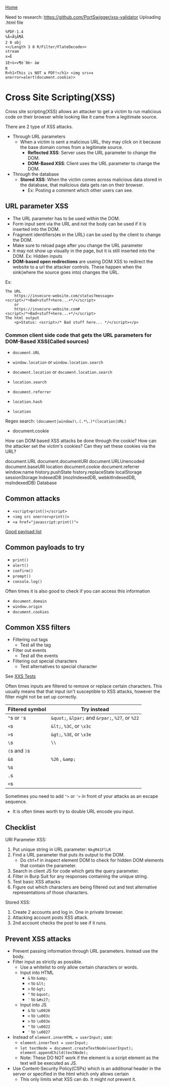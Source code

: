 <!--
 * This file is part of RS Cheat Sheets.
 *
 * RS Cheat Sheets is free software: you can redistribute it and/or modify
 * it under the terms of the GNU General Public License as published by
 * the Free Software Foundation, either version 3 of the License, or
 * (at your option) any later version.
 *
 * RS Cheat Sheets is distributed in the hope that it will be useful,
 * but WITHOUT ANY WARRANTY; without even the implied warranty of
 * MERCHANTABILITY or FITNESS FOR A PARTICULAR PURPOSE.  See the
 * GNU General Public License for more details.
 *
 * You should have received a copy of the GNU General Public License
 * along with RS Cheat Sheets. If not, see <https://www.gnu.org/licenses/>.
 */
-->

[Home](../README.md)

Need to research:
https://github.com/PortSwigger/xss-validator
Uploading .html file
```
%PDF-1.4
%Ã¤Ã¼Ã¶Ã
2 0 obj
<</Length 3 0 R/Filter/FlateDecode>>
stream
x=Ë
1E÷ù»v¶é´0è~ àø
R
R<h1>This is NOT a PDF!</h1> <img src=x onerror=alert(document.cookie)>
```

# Cross Site Scripting(XSS)
Cross site scripting(XSS) allows an attacker to get a victim to run malicious code on their browser while looking like it came from a legitimate source.

There are 2 type of XSS attacks.
- Through URL parameters
	- When a victim is sent a malicious URL, they may click on it because the base domain comes from a legitimate source.
		- **Reflected XSS**: Server uses the URL parameter to change the DOM.
		- **DOM-Based XSS**: Client uses the URL parameter to change the DOM.
- Through the database
	- **Stored XSS**: When the victim comes across malicious data stored in the database, that malicious data gets ran on their browser.
		- Ex: Posting a comment which other users can see.

## URL parameter XSS
- The URL parameter has to be used within the DOM.
- Form input sent via the URL and not the body can be used if it is inserted into the DOM.
- Fragment identifiers(`#`s in the URL) can be used by the client to change the DOM.
- Make sure to reload page after you change the URL parameter
- It may not show up visually in the page, but it is still inserted into the DOM. Ex: Hidden inputs
- **DOM-based open redirections** are useing DOM XSS to redirect the website to a url the attacker controls. These happen when the sink(where the source goes into) changes the URL.

Ex:
```
The URL
	https://insecure-website.com/status?message=<script>/*+Bad+stuff+here...+*/</script>
	or
	https://insecure-website.com#<script>/*+Bad+stuff+here...+*/</script>
The html output
	<p>Status: <script>/* Bad stuff here... */</script></p>
```

### Common client side code that gets the URL parameters for DOM-Based XSS(Called sources)
- `document.URL`
- `window.location` or `window.location.search`
- `document.location` or `document.location.search`

- `location.search`
- `document.referrer`
- `location.hash`
- `location`

Regex search: `(document|window)\.(.*\.)*(location|URL)`

- document.cookie

How can DOM based XSS attacks be done through the cookie? How can the attacker set the victim's cookies? Can they set these cookies via the URL?

document.URL
document.documentURI
document.URLUnencoded
document.baseURI
location
document.cookie
document.referrer
window.name
history.pushState
history.replaceState
localStorage
sessionStorage
IndexedDB (mozIndexedDB, webkitIndexedDB, msIndexedDB)
Database

## Common attacks
- `<script>print()</script>`
- `<img src onerror=print()>`
- `<a href="javascript:print()">`

[Good payload list](https://github.com/payloadbox/xss-payload-list)

## Common payloads to try
- `print()`
- `alert()`
- `confirm()`
- `prompt()`
- `console.log()`

Often times it is also good to check if you can access this information
- `document.domain`
- `window.origin`
- `document.cookies`

## Common XSS filters
- Filtering out tags
	- Test all the tag
- Filter out events
	- Test all the events
- Filtering out special characters
	- Test alternatives to special character

See [XXS Tests](./xss_tests.md)

Often times inputs are filtered to remove or replace certain characters. This usually means that that input isn't susceptible to XSS attacks, however the filter might not be set up correctly.

| Filtered symbol | Try instead                                      |
|-----------------|--------------------------------------------------|
| `"`s or `'`s    | `&quot;`, `&lpar;` and `&rpar;`, `%27`, or `%22` |
| `<`s            | `&lt;`, `%3C`, or `\x3c`                         |
| `>`s            | `&gt;`, `%3E`, or `\x3e`                         |
| `\`s            | `\\`                                             |
| `(`s and `)`s   |                                                  |
| `&`s            | `%26` , `&amp;`                                  |
| `%`s            |                                                  |
| `.`s            |                                                  |
| `=`s            |                                                  |

Sometimes you need to add `">` or `'>` in front of your attacks as an escape sequence.

- It is often times worth try to double URL encode you input.

## Checklist
URl Parameter XSS:
1. Put unique string in URL parameter: `NkgM41FlLR`
2. Find a URL parameter that puts its output to the DOM.
	- Do ctrl+f in inspect element DOM to check for hidden DOM elements that contain the parameter.
3. Search in client JS for code which gets the query parameter.
4. Filter in Burp Suit for any responses containing the unique string.
5. Test basic XSS attacks
6. Figure out which characters are being filtered out and test alternative representations of those characters.

Stored XSS:
1. Create 2 accounts and log in. One in private browser.
2. Attacking account posts XSS attack.
3. 2nd account checks the post to see if it runs.

## Prevent XSS attacks
- Prevent passing information through URL parameters. Instead use the body.
- Filter input as strictly as possible.
	- Use a whitelist to only allow certain characters or words.
	- Input into HTML
		- `&` to `&amp;`
		- `<` to `&lt;`
		- `>` to `&gt;`
		- `"` to `&quot;`
		- `'` to  `&#x27;`
	- Input into JS
		- `&` to `\u0026`
		- `<` to `\u003c`
		- `>` to `\u003e`
		- `"` to  `\u0022`
		- `'` to  `\u0027`
- Instead of `element.innerHTML = userInput;` use:
	- `element.innerText = userInput;`
	- `let textNode = document.createTextNode(userInput); element.appendChild(textNode);`
	- Note: These DO NOT work if the element is a script element as the text will be executed as JS.
- Use Content-Security Policy(CSPs) which is an additional header in the server or specified in the html which only allows certain 
	- This only limits what XSS can do. It might not prevent it.
